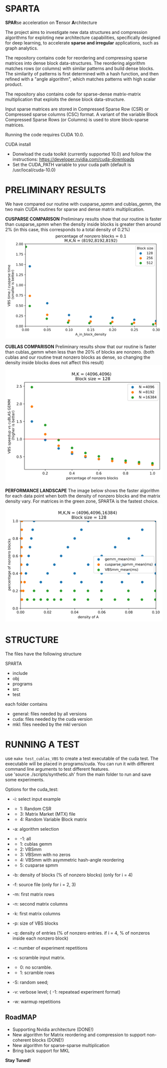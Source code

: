 # SPARTA
**SPAR**se acceleration on **T**ensor **A**rchitecture

The project aims to investigate new data structures and compression algorithms for exploting new architecture capabilities, specifically designed for deep learning, to accelerate **sparse and irregular** applications, such as graph analytics.

The repository contains code for reordering and compressing sparse matrices into dense block data-structures.
The reordering algorithm matches rows (or columns) with similar patterns and build dense blocks. 
The similarity of patterns is first determined with a hash function, and then refined with a "angle algorithm", which matches patterns with high scalar product.

The repository also contains code for sparse-dense matrix-matrix multiplication that exploits the dense block data-structure.

Input sparse matrices are stored in Compressed Sparse Row (CSR) or Compressed sparse columns (CSC) format. 
A variant of the variable Block Compressed Sparse Rows (or Columns) is used to store block-sparse matrices. 

Running the code requires CUDA 10.0.

CUDA install
* Donwload the cuda toolkit (currently supported 10.0) and follow the instructions: https://developer.nvidia.com/cuda-downloads
* Set the CUDA_PATH variable to your cuda path (default is /usr/local/cuda-10.0)

# PRELIMINARY RESULTS
We have compared our routine with cusparse_spmm and cublas_gemm, the two main CUDA routines for sparse and dense matrix multiplication.

**CUSPARSE COMPARISON**
Preliminary results show that our routine is faster than cusparse_spmm when the density inside blocks is greater then around 2% (in this case, this corresponds to a total density of 0.2%)
![](/images/performance_experiment/VBS_vs_spmm_A8192_B_8192_fixed_blockdensity_0.1.jpg)


**CUBLAS COMPARISON**
Preliminary results show that our routine is faster than cublas_gemm when less than the 20% of blocks are nonzero. 
(both cublas and our routine treat nonzero blocks as dense, so changing the density inside blocks does not affect this result)
![](/images/performance_experiment_v2/VBS_vs_gemm_A4096_B_16384Block_size_128_varying_Block_density.jpg)


**PERFORMANCE LANDSCAPE**
The image below shows the faster algorithm for each data point when both the density of nonzero blocks and the matrix density vary.
For matrices in the green zone, SPARTA is the fastest choice. 
![](/images/performance_experiment_v2/scatter_performance_plot.jpg)

# STRUCTURE

The files have the following structure

SPARTA
* include
* obj
* programs 
* src
* test   

each folder contains 
* general: files needed by all versions
* cuda: files needed by the cuda version
* mkl: files needed by the mkl version


# RUNNING A TEST

use `make test_cublas_VBS` to create a test executable of the cuda test. The executable will be placed in programs/cuda. You can run it with different command line arguments to test different features.  
use 'source ./scripts/synthetic.sh' from the main folder to run and save some experiments. 

Options for the cuda_test:

* -i: select input example
* * 1: Random CSR
* * 3: Matrix Market (MTX) file
* * 4: Random Variable Block matrix
      
* -a: algorithm selection
* * -1: all
* * 1: cublas gemm
* * 2: VBSmm
* * 3: VBSmm with no zeros
* * 4: VBSmm with asymmetric hash-angle reordering
* * 5: cusparse spmm

* -b: density of blocks (% of nonzero blocks) (only for i = 4)

* -f: source file (only for i = 2, 3)

* -m: first matrix rows

* -n: second matrix columns

* -k: first matrix columns

* -p: size of VBS blocks

* -q: density of entries (% of nonzero entries. if i = 4, % of nonzeros inside each nonzero block)

* -r: number of experiment repetitions

* -s: scramble input matrix. 
* * 0: no scramble. 
* * 1: scramble rows

* -S: random seed;

* -v: verbose level; ( -1: repeatead experiment format) 

* -w: warmup repetitions
      
## RoadMAP
* Supporting Nvidia architecture (DONE!)
* New algorithm for Matrix reordering and compression to support non-coherent blocks (DONE!)
* New algorithm for sparse-sparse multiplication
* Bring back support for MKL

**Stay Tuned!**

